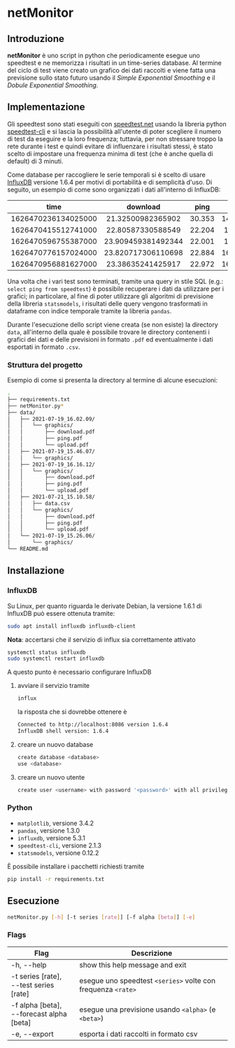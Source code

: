 # netMonitor

## Introduzione

**netMonitor** è uno script in python che periodicamente esegue uno speedtest e ne memorizza i risultati in un time-series database. 
Al termine del ciclo di test viene creato un grafico dei dati raccolti e viene fatta una previsione sullo stato futuro usando il *Simple Exponential Smoothing* e il *Dobule Exponential Smoothing*.

## Implementazione

Gli speedtest sono stati eseguiti con [speedtest.net](https://www.speedtest.net/) usando la libreria python [speedtest-cli](https://pypi.org/project/speedtest-cli/) e si lascia la possibilità all'utente di poter scegliere il numero di test da eseguire e la loro frequenza; tuttavia, per non stressare troppo la rete durante i test e quindi evitare di influenzare i risultati stessi, è stato scelto di impostare una frequenza minima di test (che è anche quella di default) di 3 minuti. 

Come database per raccogliere le serie temporali si è scelto di usare [InfluxDB](https://www.influxdata.com/) versione 1.6.4 per motivi di portabilità e di semplicità d'uso. 
Di seguito, un esempio di come sono organizzati i dati all'interno di InfluxDB:

|         time        |      download      |  ping  |       upload       |
|:-------------------:|:------------------:|:------:|:------------------:|
| 1626470236134025000 | 21.32500982365902  | 30.353 | 14.516783280552598 |
| 1626470415512741000 | 22.80587330588549  | 22.204 | 16.20905327065146  |
| 1626470596755387000 | 23.909459381492344 | 22.001 | 16.17956008944771  |
| 1626470776157024000 | 23.820717306110698 | 22.884 | 16.240073142308347 |
| 1626470956881627000 | 23.38635241425917  | 22.972 | 16.380493128365202 |

Una volta che i vari test sono terminati, tramite una query in stile SQL (e.g.: `select ping from speedtest`) è possibile recuperare i dati da utilizzare per i grafici; in particolare, al fine di poter utilizzare gli algoritmi di previsione della libreria `statsmodels`, i risultati delle query vengono trasformati in dataframe con indice temporale tramite la libreria `pandas`.

Durante l'esecuzione dello script viene creata (se non esiste) la directory `data`, all'interno della quale è possibile trovare le directory contenenti i grafici dei dati e delle previsioni in formato `.pdf` ed eventualmente i dati esportati in formato `.csv`.

### Struttura del progetto

Esempio di come si presenta la directory al termine di alcune esecuzioni:

```bash
.
├── requirements.txt
├── netMonitor.py*
├── data/
│   ├── 2021-07-19_16.02.09/
│   │   └── graphics/
│   │       ├── download.pdf
│   │       ├── ping.pdf
│   │       └── upload.pdf
│   ├── 2021-07-19_15.46.07/
│   │   └── graphics/
│   ├── 2021-07-19_16.16.12/
│   │   └── graphics/
│   │       ├── download.pdf
│   │       ├── ping.pdf
│   │       └── upload.pdf
│   ├── 2021-07-21_15.10.58/
│   │   ├── data.csv
│   │   └── graphics/
│   │       ├── download.pdf
│   │       ├── ping.pdf
│   │       └── upload.pdf
│   └── 2021-07-19_15.26.06/
│       └── graphics/
└── README.md
```

## Installazione

### InfluxDB

Su Linux, per quanto riguarda le derivate Debian, la versione 1.6.1 di InfluxDB può essere ottenuta tramite:
```bash
sudo apt install influxdb influxdb-client
```
**Nota**: accertarsi che il servizio di influx sia correttamente attivato

```bash
systemctl status influxdb
sudo systemctl restart influxdb
```
A questo punto è necessario configurare InfluxDB

1. avviare il servizio tramite
    ```bash
    influx
    ```
    la risposta che si dovrebbe ottenere è
    ```bash
    Connected to http://localhost:8086 version 1.6.4
    InfluxDB shell version: 1.6.4
    ```
2. creare un nuovo database
    ```bash
    create database <database>
    use <database>
    ```
3. creare un nuovo utente
    ```bash
    create user <username> with password '<password>' with all privileges
    ```

### Python

- `matplotlib`, versione 3.4.2 
- `pandas`, versione 1.3.0 
- `influxdb`, versione 5.3.1 
- `speedtest-cli`, versione 2.1.3 
- `statsmodels`, versione 0.12.2

È possibile installare i pacchetti richiesti tramite

```bash
pip install -r requirements.txt
```

## Esecuzione

```bash
netMonitor.py [-h] [-t series [rate]] [-f alpha [beta]] [-e]
```
### Flags

| Flag                                          | Descrizione                                                  |
|-----------------------------------------------|--------------------------------------------------------------|
| -h, --help                                    | show this help message and exit                              |
| -t series [rate],<br/> --test series [rate]   | esegue uno speedtest `<series>` volte con frequenza `<rate>` |
| -f alpha [beta],<br/> --forecast alpha [beta] | esegue una previsione usando `<alpha>` (e `<beta>`)          |
| -e, --export                                  | esporta i dati raccolti in formato csv                       |
